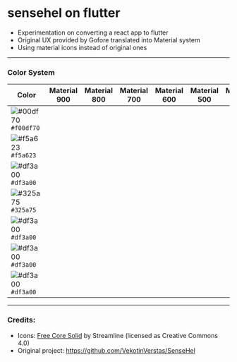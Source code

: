# sensehel on flutter
- Experimentation on converting a react app to flutter
- Original UX provided by Gofore translated into Material system
- Using material icons instead of original ones

---
### Color System

| Color | Material 900 | Material 800 | Material 700 | Material 600 | Material 500 | Material 400 | Material 300 | Material 200 | Material 100 |
|----|----|----|----|----|----|----|----|----|----|
| ![#00df70](https://placehold.co/15x20/00df70/00df70.png) `#f00df70` | 
| ![#f5a623](https://placehold.co/15x20/f5a623/f5a623.png) `#f5a623` | 
| ![#df3a00](https://placehold.co/15x20/df3a00/df3a00.png) `#df3a00` | 
| ![#325a75](https://placehold.co/15x20/325a75/325a75.png) `#325a75` | 
| ![#df3a00](https://placehold.co/15x20/df3a00/df3a00.png) `#df3a00` | 
| ![#df3a00](https://placehold.co/15x20/df3a00/df3a00.png) `#df3a00` | 
| ![#df3a00](https://placehold.co/15x20/df3a00/df3a00.png) `#df3a00` | 

---
### Credits:

- Icons: [Free Core Solid](https://www.streamlinehq.com/icons/core-solid-free) by Streamline (licensed as Creative Commons 4.0)
- Original project: https://github.com/VekotinVerstas/SenseHel 
